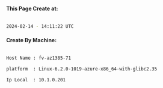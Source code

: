 
   
#### This Page Create at:

```bash

2024-02-14 - 14:11:22 UTC

```

#### Create By Machine:

```bash

Host Name : fv-az1385-71

platform  : Linux-6.2.0-1019-azure-x86_64-with-glibc2.35

Ip Local  : 10.1.0.201

```

